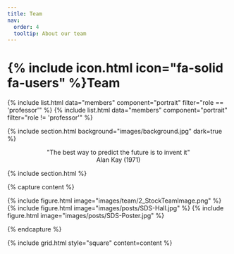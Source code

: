 ```yaml
---
title: Team
nav:
  order: 4
  tooltip: About our team
---
```


# {% include icon.html icon="fa-solid fa-users" %}Team


{% include list.html data="members" component="portrait" filter="role == 'professor'" %}
{% include list.html data="members" component="portrait" filter="role != 'professor'" %}

{% include section.html background="images/background.jpg" dark=true %}

<div style="text-align: center;">
  "The best way to predict the future is to invent it"<br>Alan Kay (1971)
</div>

{% include section.html %}

{% capture content %}

{% include figure.html image="images/team/2_StockTeamImage.png" %}
{% include figure.html image="images/posts/SDS-Hall.jpg" %}
{% include figure.html image="images/posts/SDS-Poster.jpg" %}

{% endcapture %}

{% include grid.html style="square" content=content %}
